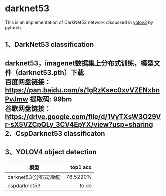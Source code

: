 # darknet53

This is an implementation of DarkNet53 network discussed in [yolov3](https://pjreddie.com/media/files/papers/YOLOv3.pdf) by pytorch.
 
1、DarkNet53 classification  
---------------------------
darknet53，imagenet数据集上分布式训练，模型文件（darknet53.pth）下载  
百度网盘链接：https://pan.baidu.com/s/1gRzKsec0xvVZENxbnPvJmw 提取码: 99bm  
谷歌网盘链接：https://drive.google.com/file/d/1VyTXsW3O29Vr-sX5VZCpQLy_3CV4EpYX/view?usp=sharing  
2、CspDarknet53 classificaton  
-----------------------------
3、YOLOV4 object detection  
------------------------------
| 模型        | top1 acc |
| --------   | -----:   | 
| darknet53(分布式训练)        | 76.5220% |  
| cspdarknet53     | to do |


